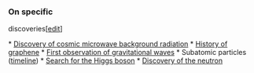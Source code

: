 ### On specific
discoveries[[edit](/w/index.php?title=History\_of\_physics&action=edit&section=38
"Edit section: On specific discoveries")]

 \* [Discovery of cosmic microwave background radiation](/wiki/Discovery\_of\_cosmic\_microwave\_background\_radiation "Discovery of cosmic microwave background radiation")
 \* [History of graphene](/wiki/History\_of\_graphene "History of graphene")
 \* [First observation of gravitational waves](/wiki/First\_observation\_of\_gravitational\_waves "First observation of gravitational waves")
 \* Subatomic particles ([timeline](/wiki/Timeline\_of\_particle\_discoveries "Timeline of particle discoveries")) 
 \* [Search for the Higgs boson](/wiki/Search\_for\_the\_Higgs\_boson "Search for the Higgs boson")
 \* [Discovery of the neutron](/wiki/Discovery\_of\_the\_neutron "Discovery of the neutron")
